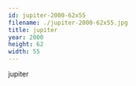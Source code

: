 ```yaml
---
id: jupiter-2000-62x55
filename: ./jupiter-2000-62x55.jpg
title: jupiter
year: 2000
height: 62
width: 55
---
```


jupiter